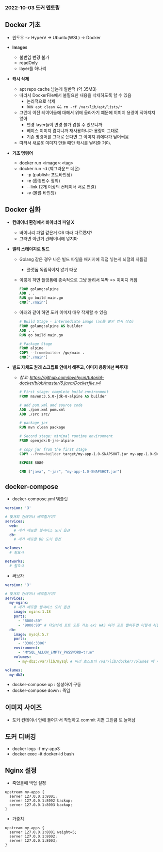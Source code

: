 ### 2022-10-03 도커 멘토링

## Docker 기초
- 윈도우 -> HyperV -> Ubuntu(WSL) -> Docker

- **Images**
  - 불변임 변경 불가
  - readOnly
  - layer를 하나씩 

- **캐시 삭제**
  - apt repo cache 남는게 일반적 (약 35MB)
  - 따라서 DockerFile에서 불필요한 내용을 삭제하도록 할 수 있음 
    - 논리적으로 삭제
    - `RUN apt clean && rm -rf /var/lib/apt/lists/*`
  - 그런데 이전 레이어들에 대해서 위에 올라가기 떄문에 이미지 용량이 작아지지 않아
    - 변경 layer들이 변경 불가 겹칠 수 있으니까
    - 베이스 이미지 겹치니까 재사용하니까 용량이 그대로
    - 기존 명령어를 그대로 쓴다면 그 이미지 위에다가 덮어씌움
  - 따라서 새로운 이미지 만들 때만 캐시를 날려줄 거야. 

- **기초 명령어**
  - docker run <image\>:<tag\>
  - docker run -d (백그라운드 데몬)
    - -p (publish: 포트바인딩)
    - -e (환경변수 정의)
    - --link (2개 이상의 컨테이너 서로 연결)
    - -v (볼륨 바인딩)

## Docker 심화
- **컨테이너 환경에서 바이너리 파일 X**
  - 바이너리 파일 같은거 OS 따라 다르겠지? 
  - 그러면 이런거 컨테이너에 넣지마

- **멀티 스테이지로 빌드**
  - Golang 같은 경우 나온 빌드 파일을 패키지에 직접 넣는게 뇌절의 지름길
    - 플랫폼 독립적이지 않기 때문
  - 이렇게 하면 플랫폼에 종속적으로 그냥 돌려서 뚝딱 => 이미지 커짐
    ```dockerfile
    FROM golang:alpine 
    ADD . .
    RUN go build main.go
    CMD["./main"]
    ```

  - 아래와 같이 하면 도커 이미지 매우 작게할 수 있음
    ```dockerfile
    # Build Stage - intermediate image (as를 붙인 임시 참조)
    FROM golang:alpine AS builder
    ADD . .
    RUN go build main.go
    
    # Package Stage
    FROM alpine
    COPY --from=builder /go/main . 
    CMD["./main"]
    ```

- **빌드 자체도 원래 스크립트 안에서 해주고, 이미지 용량에선 빼주자!**
  - *참고: https://github.com/lovehyun/tutorial-docker/blob/master/6.java/Dockerfile.v4*
    ```dockerfile
    # First stage: complete build environment
    FROM maven:3.5.0-jdk-8-alpine AS builder
    
    # add pom.xml and source code
    ADD ./pom.xml pom.xml
    ADD ./src src/
    
    # package jar
    RUN mvn clean package
    
    # Second stage: minimal runtime environment
    FROM openjdk:8-jre-alpine
    
    # copy jar from the first stage
    COPY --from=builder target/my-app-1.0-SNAPSHOT.jar my-app-1.0-SNAPSHOT.jar
    
    EXPOSE 8080
    
    CMD ["java", "-jar", "my-app-1.0-SNAPSHOT.jar"]
    ```

## docker-compose
- docker-compose.yml 템플릿
```yaml
version: '3'

# 몇개의 컨테이너 배포할거야?
services:
  web:
    # 내가 배포할 웹서비스 도커 옵션
  db:
    # 내가 배포할 DB 도커 옵션

volumes:
  # 필요시

networks:
  # 필요시
```
- 써보자
```yaml
version: '3'

# 몇개의 컨테이너 배포할거야?
services:
  my-nginx:
    # 내가 배포할 웹서비스 도커 옵션
    image: nginx:1.18   
    ports:
      - "8000:80"
      - "9000:90" # 다양하게 포트 오픈 가능 ex) WAS 여러 포트 열어두면 이렇게 하면 가능
  db:
    image: mysql:5.7
    ports: 
      - "3306:3306"
    environment:
      - "MYSQL_ALLOW_EMPTY_PASSWORD=true"
    volumes: 
      - my-db2:/var/lib/mysql # 이건 호스트의 /var/lib/docker/volumes 에 저장되어 있음 => 여기로 직접 마운트

volumes:
  my-db2:
```
  - docker-compose up : 생성하여 구동
  - docker-compose down : 죽임

## 이미지 사이즈
- 도커 컨테이너 안에 들어가서 작업하고 commit 치면 그만큼 또 늘어남

## 도커 디버깅 
- docker logs -f my-app3
- docker exec -it docker-id bash

## Nginx 설정
- 죽었을때 백업 설정
```
upstream my-apps {
  server 127.0.0.1:8001;
  server 127.0.0.1:8002 backup;
  server 127.0.0.1:8003 backup;
}
```
- 가중치
```
upstream my-apps {
  server 127.0.0.1:8001 weight=5;
  server 127.0.0.1:8002;
  server 127.0.0.1:8003;
}
```